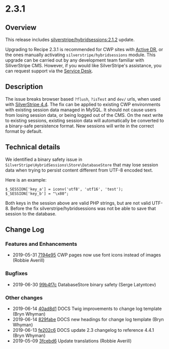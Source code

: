 # 2.3.1

## Overview

This release includes [silverstripe/hybridsessions:2.1.2](https://github.com/silverstripe/silverstripe-hybridsessions/releases/tag/2.1.2) update.

Upgrading to Recipe 2.3.1 is recommended for CWP sites with [Active DR](https://www.cwp.govt.nz/developer-docs/en/2/how_tos/preparing_your_site_for_active_dr), or the ones manually activating `silverstripe/hybridsessions` module. This upgrade can be carried out by any development team familiar with SiliverStripe CMS. However, if you would like SilverStripe's assistance, you can request support via the [Service Desk](https://www.cwp.govt.nz/service-desk/new-request/).

## Description

The issue breaks browser based `?flush`, `?isTest` and `dev/` urls, when used with [SilverStripe 4.4](https://docs.silverstripe.org/en/4/changelogs/4.4.0/).
The fix can be applied to existing CWP environments with existing session data managed in MySQL. It should not cause users from losing session data, or being logged out of the CMS. On the next write to existing sessions, existing session data will automatically be converted to a binary-safe persistence format. New sessions will write in the correct format by default.

## Technical details

We identified a binary safety issue in `SilverStripe\HybridSessions\Store\DatabaseStore` that may lose session data when trying to
persist content different from UTF-8 encoded text.

Here is an example:

```
$_SESSION['key_a'] = iconv('utf8', 'utf16', 'test');
$_SESSION['key_b'] = "\x80";
```

Both keys in the session above are valid PHP strings, but are not valid UTF-8. Before the fix silverstripe/hybridsessions was not be able to save
that session to the database.

<!--- Changes below this line will be automatically regenerated -->

## Change Log

### Features and Enhancements

 * 2019-05-31 [7194e95](https://github.com/silverstripe/cwp/commit/7194e9501ddf2c32913537d44e989f3ccda1c110) CWP pages now use font icons instead of images (Robbie Averill)

### Bugfixes

 * 2019-06-30 [99b4f7c](https://github.com/silverstripe/silverstripe-hybridsessions/commit/99b4f7c16886803c0af5e0b5862d85ad6dac95f7) DatabaseStore binary safety (Serge Latyntcev)

### Other changes

 * 2019-06-14 [40ad8d1](https://github.com/silverstripe/cwp-recipe-kitchen-sink/commit/40ad8d1dacb3b2444313b6119cbf1923c2845cc6) DOCS Twig improvements to change log template (Bryn Whyman)
 * 2019-06-14 [829fabe](https://github.com/silverstripe/cwp-recipe-kitchen-sink/commit/829fabedc74b5a8de18471f31bc4f0444fd75f9d) DOCS new headings for change log template (Bryn Whyman)
 * 2019-06-13 [fe202c6](https://github.com/silverstripe/cwp/commit/fe202c65d973b9fcd092156cd7a10bbf53c02f6c) DOCS update 2.3 changelog to reference 4.4.1 (Bryn Whyman)
 * 2019-05-09 [3fcebd6](https://github.com/silverstripe/silverstripe-hybridsessions/commit/3fcebd6399d18397a59a137856d63cef9170cda7) Update translations (Robbie Averill)
<!--- Changes above this line will be automatically regenerated -->
